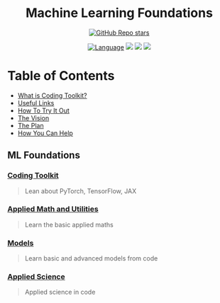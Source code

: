 <h1 align="center">
    <span>Machine Learning Foundations</span>
</h1>

<div align="center">

<a href="https://github.com/akashsonowal/ml-foundations/stargazers">![GitHub Repo stars](https://img.shields.io/github/stars/akashsonowal/ml-foundations?style=social)</a>

[![Language](https://img.shields.io/badge/python-3.8-blue.svg)](https://www.python.org)
![](https://img.shields.io/github/issues/akashsonowal/ml-with-akash?style=plastic)
![](https://img.shields.io/github/forks/akashsonowal/ml-with-akash)
![](https://img.shields.io/github/license/akashsonowal/ml-with-akash)
    
</div>

# Table of Contents

- [What is Coding Toolkit?](#what-is-open-assistant)
- [Useful Links](#useful-links)
- [How To Try It Out](#how-to-try-it-out)
- [The Vision](#the-vision)
- [The Plan](#the-plan)
- [How You Can Help](#how-you-can-help)

## ML Foundations

### [Coding Toolkit](https://github.com/akashsonowal/ml-foundations/tree/main/ml_foundations/coding_toolkit)
> Lean about PyTorch, TensorFlow, JAX 

### [Applied Math and Utilities](https://github.com/akashsonowal/ml-foundations/tree/main/ml_foundations/applied_math_and_utils)
> Learn the basic applied maths

### [Models](https://github.com/akashsonowal/ml-foundations/tree/main/ml_foundations/models)
> Learn basic and advanced models from code

### [Applied Science](https://github.com/akashsonowal/ml-foundations/tree/main/ml_foundations/applied_science)
> Applied science in code
